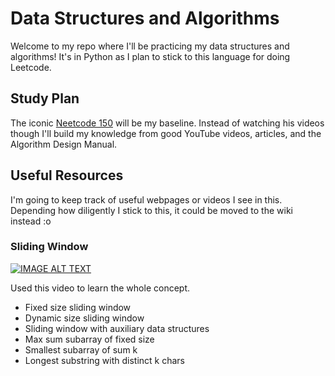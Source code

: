 # Data Structures and Algorithms 
Welcome to my repo where I'll be practicing my data structures and algorithms! It's in Python as I plan to stick to this language for doing Leetcode.

## Study Plan
The iconic [Neetcode 150](https://neetcode.io/roadmap) will be my baseline. Instead of watching his videos though I'll build my knowledge from good YouTube videos, articles, and the Algorithm Design Manual. 

## Useful Resources
I'm going to keep track of useful webpages or videos I see in this. Depending how diligently I stick to this, it could be moved to the wiki instead :o     

### Sliding Window 

[![IMAGE ALT TEXT](http://img.youtube.com/vi/MK-NZ4hN7rs/0.jpg)](http://www.youtube.com/watch?v=MK-NZ4hN7rs "Sliding Window Technique - Algorithmic Mental Models")

Used this video to learn the whole concept.
* Fixed size sliding window
* Dynamic size sliding window
* Sliding window with auxiliary data structures 
* Max sum subarray of fixed size
* Smallest subarray of sum k 
* Longest substring with distinct k chars
